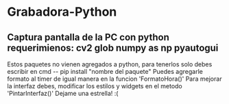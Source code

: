 # Grabadora-Python
Captura pantalla de la PC con python
requerimienos:
 cv2
 glob
 numpy as np
 pyautogui
 ------------------------------
 Estos paquetes no vienen agregados a python, para tenerlos solo debes
 escribir en cmd -- pip install "nombre del paquete"
 Puedes agregarle formato al timer de igual manera en la funcion 'FormatoHora()'
 Para mejorar la interfaz debes, modificar los estilos y widgets en el metodo 'PintarInterfaz()'
 Dejame una estrella! :(
 
